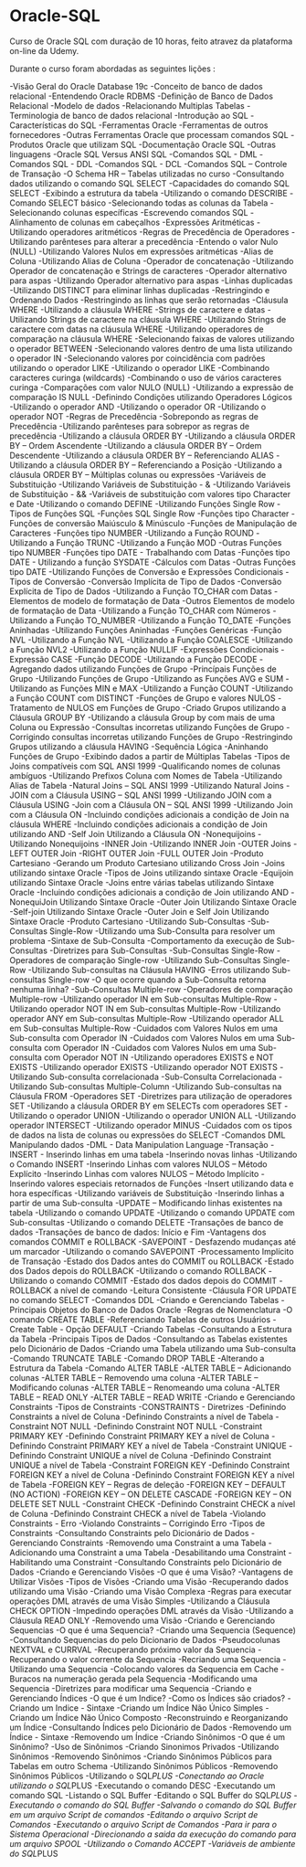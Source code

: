# Oracle-SQL

Curso de Oracle SQL com duração de 10 horas, feito atravez da plataforma on-line da Udemy. 

Durante o curso foram abordadas as seguintes lições : 

-Visão Geral do Oracle Database 19c
-Conceito de banco de dados relacional
-Entendendo Oracle RDBMS
-Definição de Banco de Dados Relacional
-Modelo de dados
-Relacionando Multiplas Tabelas
-Terminologia de banco de dados relacional
-Introdução ao SQL
-Características do SQL
-Ferramentas Oracle
-Ferramentas de outros fornecedores
-Outras Ferramentas Oracle que processam comandos SQL
-Produtos Oracle que utilizam SQL
-Documentação Oracle SQL
-Outras linguagens
-Oracle SQL Versus ANSI SQL
-Comandos SQL - DML
-Comandos SQL - DDL
-Comandos SQL - DCL
-Comandos SQL – Controle de Transação
-O Schema HR – Tabelas utilizadas no curso
-Consultando dados utilizando o comando SQL SELECT
-Capacidades do comando SQL SELECT
-Exibindo a estrutura da tabela
-Utilizando o comando DESCRIBE
-Comando SELECT básico
-Selecionando todas as colunas da Tabela
-Selecionando colunas específicas
-Escrevendo comandos SQL
-Alinhamento de colunas em cabeçalhos
-Expressões Aritméticas
-Utilizando operadores aritméticos
-Regras de Precedência de Operadores
-Utilizando parênteses para alterar a precedência
-Entendo o valor Nulo (NULL)
-Utilizando Valores Nulos em expressões aritméticas
-Alias de Coluna
-Utilizando Alias de Coluna
-Operador de concatenação
-Utilizando Operador de concatenação e Strings de caracteres
-Operador alternativo para aspas
-Utilizando Operador alternativo para aspas
-Linhas duplicadas
-Utilizando DISTINCT para eliminar linhas duplicadas
-Restringindo e Ordenando Dados
-Restringindo as linhas que serão retornadas
-Cláusula WHERE
-Utilizando a cláusula WHERE
-Strings de caractere e datas
-Utilizando Strings de caractere na cláusula WHERE
-Utilizando Strings de caractere com datas na cláusula WHERE
-Utilizando operadores de comparação na cláusula WHERE
-Selecionando faixas de valores utilizando o operador BETWEEN
-Selecionando valores dentro de uma lista utilizando o operador IN
-Selecionando valores por coincidência com padrões utilizando o operador LIKE
-Utilizando o operador LIKE
-Combinando caracteres curinga (wildcards)
-Combinando o uso de vários caracteres curinga
-Comparações com valor NULO (NULL)
-Utilizando a expressão de comparação IS NULL
-Definindo Condições utilizando Operadores Lógicos
-Utilizando o operador AND
-Utilizando o operador OR
-Utilizando o operador NOT
-Regras de Precedência
-Sobrepondo as regras de Precedência
-Utilizando parênteses para sobrepor as regras de precedência
-Utilizando a cláusula ORDER BY
-Utilizando a cláusula ORDER BY – Ordem Ascendente
-Utilizando a cláusula ORDER BY – Ordem Descendente
-Utilizando a cláusula ORDER BY – Referenciando ALIAS
-Utilizando a cláusula ORDER BY – Referenciando a Posição
-Utilizando a cláusula ORDER BY – Múltiplas colunas ou expressões
-Variáveis de Substituição
-Utilizando Variáveis de Substituição - &
-Utilizando Variáveis de Substituição - &&
-Variáveis de substituição com valores tipo Character e Date
-Utilizando o comando DEFINE
-Utilizando Funções Single Row
-Tipos de Funções SQL
-Funções SQL Single Row
-Funções tipo Character
-Funções de conversão Maiúsculo & Minúsculo
-Funções de Manipulação de Caracteres
-Funções tipo NUMBER
-Utilizando a Função ROUND
-Utilizando a Função TRUNC
-Utilizando a Função MOD
-Outras Funções tipo NUMBER
-Funções tipo DATE - Trabalhando com Datas
-Funções tipo DATE - Utilizando a função SYSDATE
-Cálculos com Datas
-Outras Funções tipo DATE
-Utilizando Funções de Conversão e Expressões Condicionais
-Tipos de Conversão
-Conversão Implícita de Tipo de Dados
-Conversão Explícita de Tipo de Dados
-Utilizando a Função TO_CHAR com Datas
-Elementos de modelo de formatação de Data
-Outros Elementos de modelo de formatação de Data
-Utilizando a Função TO_CHAR com Números
-Utilizando a Função TO_NUMBER
-Utilizando a Função TO_DATE
-Funções Aninhadas
-Utilizando Funções Aninhadas
-Funções Genéricas
-Função NVL
-Utilizando a Função NVL
-Utilizando a Função COALESCE
-Utilizando a Função NVL2
-Utilizando a Função NULLIF
-Expressões Condicionais
-Expressão CASE
-Função DECODE
-Utilizando a Função DECODE
-Agregando dados utilizando Funções de Grupo
-Princípais Funções de Grupo
-Utilizando Funções de Grupo
-Utilizando as Funções AVG e SUM
-Utilizando as Funções MIN e MAX
-Utilizando a Função COUNT
-Utilizando a Função COUNT com DISTINCT
-Funções de Grupo e valores NULOS
-Tratamento de NULOS em Funções de Grupo
-Criado Grupos utilizando a Cláusula GROUP BY
-Utilizando a cláusula Group by com mais de uma Coluna ou Expressão
-Consultas incorretas utilizando Funções de Grupo
-Corrigindo consultas incorretas utilizando Funções de Grupo
-Restringindo Grupos utilizando a cláusula HAVING
-Sequência Lógica
-Aninhando Funções de Grupo
-Exibindo dados a partir de Múltiplas Tabelas
-Tipos de Joins compatíveis com SQL ANSI 1999
-Qualificando nomes de colunas ambíguos
-Utilizando Prefixos Coluna com Nomes de Tabela
-Utilizando Alias de Tabela
-Natural Joins – SQL ANSI 1999
-Utilizando Natural Joins
-JOIN com a Cláusula USING – SQL ANSI 1999
-Utilizando JOIN com a Cláusula USING
-Join com a Cláusula ON – SQL ANSI 1999
-Utilizando Join com a Cláusula ON
-Incluindo condições adicionais a condição de Join na cláusula WHERE
-Incluindo condições adicionais a condição de Join utilizando AND
-Self Join Utilizando a Cláusula ON
-Nonequijoins
-Utilizando Nonequijoins
-INNER Join
-Utilizando INNER Join
-OUTER Joins
-LEFT OUTER Join
-RIGHT OUTER Join
-FULL OUTER Join
-Produto Cartesiano
-Gerando um Produto Cartesiano utilizando Cross Join
-Joins utilizando sintaxe Oracle
-Tipos de Joins utilizando sintaxe Oracle
-Equijoin utilizando Sintaxe Oracle
-Joins entre várias tabelas utilizando Sintaxe Oracle
-Incluindo condições adicionais a condição de Join utilizando AND
-NonequiJoin Utilizando Sintaxe Oracle
-Outer Join Utilizando Sintaxe Oracle
-Self-join Utilizando Sintaxe Oracle
-Outer Join e Self Join Utilizando Sintaxe Oracle
-Produto Cartesiano
-Utilizando Sub-Consultas
-Sub-Consultas Single-Row
-Utilizando uma Sub-Consulta para resolver um problema
-Sintaxe de Sub-Consulta
-Comportamento da execução de Sub-Consultas
-Diretrizes para Sub-Consultas
-Sub-Consultas Single-Row
-Operadores de comparação Single-row
-Utilizando Sub-Consultas Single-Row
-Utilizando Sub-consultas na Cláusula HAVING
-Erros utilizando Sub-consultas Single-row
-O que ocorre quando a Sub-Consulta retorna nenhuma linha?
-Sub-Consultas Multiple-row
-Operadores de comparação Multiple-row
-Utilizando operador IN em Sub-consultas Multiple-Row
-Utilizando operador NOT IN em Sub-consultas Multiple-Row
-Utilizando operador ANY em Sub-consultas Multiple-Row
-Utilizando operador ALL em Sub-consultas Multiple-Row
-Cuidados com Valores Nulos em uma Sub-consulta com Operador IN
-Cuidados com Valores Nulos em uma Sub-consulta com Operador IN
-Cuidados com Valores Nulos em uma Sub-consulta com Operador NOT IN
-Utilizando operadores EXISTS e NOT EXISTS
-Utilizando operador EXISTS
-Utilizando operador NOT EXISTS
-Utilizando Sub-consulta correlacionada
-Sub-Consulta Correlacionada
-Utilizando Sub-consultas Multiple-Column
-Utilizando Sub-consultas na Cláusula FROM
-Operadores SET
-Diretrizes para utilização de operadores SET
-Utilizando a cláusula ORDER BY em SELECTs com operadores SET
-Utilizando o operador UNION
-Utilizando o operador UNION ALL
-Utilizando operador INTERSECT
-Utilizando operador MINUS
-Cuidados com os tipos de dados na lista de colunas ou expressões do SELECT
-Comandos DML Manipulando dados
-DML - Data Manipulation Language
-Transação
-INSERT - Inserindo linhas em uma tabela
-Inserindo novas linhas
-Utilizando o Comando INSERT
-Inserindo Linhas com valores NULOS – Método Explícito
-Inserindo Linhas com valores NULOS – Método Implícito
-Inserindo valores especiais retornados de Funções
-Insert utilizando data e hora específicas
-Utilizando variáveis de Substituição
-Inserindo linhas a partir de uma Sub-consulta
-UPDATE – Modificando linhas existentes na tabela
-Utilizando o comando UPDATE
-Utilizando o comando UPDATE com Sub-consultas
-Utilizando o comando DELETE
-Transações de banco de dados
-Transações de banco de dados: Início e Fim
-Vantagens dos comandos COMMIT e ROLLBACK
-SAVEPOINT - Desfazendo mudanças até um marcador
-Utilizando o comando SAVEPOINT
-Processamento Implícito de Transação
-Estado dos Dados antes do COMMIT ou ROLLBACK
-Estado dos Dados depois do ROLLBACK
-Utilizando o comando ROLLBACK
-Utilizando o comando COMMIT
-Estado dos dados depois do COMMIT
-ROLLBACK a nível de comando
-Leitura Consistente
-Cláusula FOR UPDATE no comando SELECT
-Comandos DDL
-Criando e Gerenciando Tabelas
-Principais Objetos do Banco de Dados Oracle
-Regras de Nomenclatura
-O comando CREATE TABLE
-Referenciando Tabelas de outros Usuários
-Create Table - Opção DEFAULT
-Criando Tabelas
-Consultando a Estrutura da Tabela
-Principais Tipos de Dados
-Consultando as Tabelas existentes pelo Dicionário de Dados
-Criando uma Tabela utilizando uma Sub-consulta
-Comando TRUNCATE TABLE
-Comando DROP TABLE
-Alterando a Estrutura da Tabela
-Comando ALTER TABLE
-ALTER TABLE – Adicionando colunas
-ALTER TABLE – Removendo uma coluna
-ALTER TABLE – Modificando colunas
-ALTER TABLE – Renomeando uma coluna
-ALTER TABLE – READ ONLY
-ALTER TABLE – READ WRITE
-Criando e Gerenciando Constraints
-Tipos de Constraints
-CONSTRAINTS - Diretrizes
-Definindo Constraints a nível de Coluna
-Definindo Constraints a nível de Tabela
-Constraint NOT NULL
-Definindo Constraint NOT NULL
-Constraint PRIMARY KEY
-Definindo Constraint PRIMARY KEY a nível de Coluna
-Definindo Constraint PRIMARY KEY a nível de Tabela
-Constraint UNIQUE
-Definindo Constraint UNIQUE a nível de Coluna
-Definindo Constraint UNIQUE a nível de Tabela
-Constraint FOREIGN KEY
-Definindo Constraint FOREIGN KEY a nível de Coluna
-Definindo Constraint FOREIGN KEY a nível de Tabela
-FOREIGN KEY – Regras de deleção
-FOREIGN KEY – DEFAULT (NO ACTION)
-FOREIGN KEY – ON DELETE CASCADE
-FOREIGN KEY – ON DELETE SET NULL
-Constraint CHECK
-Definindo Constraint CHECK a nível de Coluna
-Definindo Constraint CHECK a nível de Tabela
-Violando Constraints - Erro
-Violando Constraints – Corrigindo Erro
-Tipos de Constraints
-Consultando Constraints pelo Dicionário de Dados
-Gerenciando Constraints
-Removendo uma Constraint a uma Tabela
-Adicionando uma Constraint a uma Tabela
-Desabilitando uma Constraint
-Habilitando uma Constraint
-Consultando Constraints pelo Dicionário de Dados
-Criando e Gerenciando Visões
-O que é uma Visão?
-Vantagens de Utilizar Visões
-Tipos de Visões
-Criando uma Visão
-Recuperando dados utilizando uma Visão
-Criando uma Visão Complexa
-Regras para executar operações DML através de uma Visão Simples
-Utilizando a Cláusula CHECK OPTION
-Impedindo operações DML através da Visão
-Utilizando a Cláusula READ ONLY
-Removendo uma Visão
-Criando e Gerenciando Sequencias
-O que é uma Sequencia?
-Criando uma Sequencia (Sequence)
-Consultando Sequencias do pelo Dicionario de Dados
-Pseudocolunas NEXTVAL e CURRVAL
-Recuperando próximo valor da Sequencia
-Recuperando o valor corrente da Sequencia
-Recriando uma Sequencia
-Utilizando uma Sequencia
-Colocando valores da Sequencia em Cache
-Buracos na numeração gerada pela Sequencia
-Modificando uma Sequencia
-Diretrizes para modificar uma Sequencia
-Criando e Gerenciando Índices
-O que é um Indice?
-Como os Índices são criados?
-Criando um Indice - Sintaxe
-Criando um Índice Não Único Simples
-Criando um Índice Não Único Composto
-Reconstruindo e Reorganizando um Índice
-Consultando Índices pelo Dicionário de Dados
-Removendo um Índice - Sintaxe
-Removendo um Índice
-Criando Sinônimos
-O que é um Sinônimo?
-Uso de Sinônimos
-Criando Sinonimos Privados
-Utilizando Sinônimos
-Removendo Sinônimos
-Criando Sinônimos Públicos para Tabelas em outro Schema
-Utilizando Sinônimos Públicos
-Removendo Sinônimos Públicos
-Utilizando o SQL*PLUS
-Conectando ao Oracle utilizando o SQL*PLUS
-Executando o comando DESC
-Executando um comando SQL
-Listando o SQL Buffer
-Editando o SQL Buffer do SQL*PLUS
-Executando o comando do SQL Buffer
-Salvando o comando do SQL Buffer em um arquivo Script de comandos
-Editando o arquivo Script de Comandos
-Executando o arquivo Script de Comandos
-Para ir para o Sistema Operacional
-Direcionando a saida da execução do comando para um arquivo SPOOL
-Utilizando o Comando ACCEPT
-Variáveis de ambiente do SQL*PLUS
